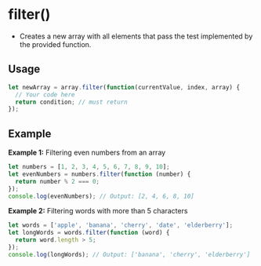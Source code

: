 # filter()

- Creates a new array with all elements that pass the test implemented by the provided function.

## Usage

```jsx
let newArray = array.filter(function(currentValue, index, array) {
  // Your code here
  return condition; // must return
});
```

## Example

**Example 1:** Filtering even numbers from an array

```jsx
let numbers = [1, 2, 3, 4, 5, 6, 7, 8, 9, 10];
let evenNumbers = numbers.filter(function (number) {
  return number % 2 === 0;
});
console.log(evenNumbers); // Output: [2, 4, 6, 8, 10]
```

**Example 2:** Filtering words with more than 5 characters

```jsx
let words = ['apple', 'banana', 'cherry', 'date', 'elderberry'];
let longWords = words.filter(function (word) {
  return word.length > 5;
});
console.log(longWords); // Output: ['banana', 'cherry', 'elderberry']
```